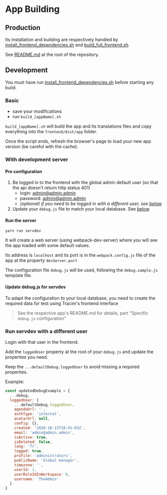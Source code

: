 App Building
============

## Production

Its installation and building are respectively handled by [install_frontend_dependencies.sh](../../install_frontend_dependencies.sh) and [build_full_frontend.sh](../../build_full_frontend.sh).

See [README.md](../../README.md) at the root of the repository.

## Development

You must have run [install_frontend_dependencies.sh](../../install_frontend_dependencies.sh) before starting any build.

### Basic
- save your modifications
- run `build_[appName].sh`

`build_[appName].sh` will build the app and its translations files and copy everything into the `frontend/dist/app` folder.

Once the script ends, refresh the browser's page to load your new app version (be careful with the cache).

### With development server

#### Pre configuration

1. Be logged in to the frontend with the global admin default user (so that the api doesn't return http status 401)
    - login: admin@admin.admin
    - password: admin@admin.admin
    - _(optional) if you need to be logged in with a different user, see [below](#run-servdev-with-a-different-user)_
2. Update your `debug.js` file to match your local database. See [below](#update-debugjs-for-servdev)

#### Run the server

    yarn run servdev

It will create a web server (using webpack-dev-server) where you will see the app loaded with some default values.

Its address is `localhost` and its port is in the `webpack.config.js` file of the app at the property `devServer.port`

The configuration file `debug.js` will be used, following the `debug.sample.js` template file.

#### Update debug.js for servdev

To adapt the configuration to your local database, you need to create the required data for test using Tracim's frontend interface
> See the respective app's README.md for details, part "Specific `debug.js` configuration"

### Run servdev with a different user

Login with that user in the frontend.

Add the `loggedUser` property at the root of your `debug.js` and update the properties you need.

Keep the `...defaultDebug.loggedUser` to avoid missing a required properties.

Example:
```js
const updatedDebugExample = {
  ...debug,
  loggedUser: {
    ...defaultDebug.loggedUser,
    agendaUrl: '',
    authType: 'internal',
    avatarUrl: null,
    config: {},
    created: '2020-10-15T10:41:03Z',
    email: 'admin@admin.admin',
    isActive: true,
    isDeleted: false,
    lang: 'fr',
    logged: true,
    profile: 'administrators',
    publicName: 'Global manager',
    timezone: '',
    userId: 1,
    userRoleIdInWorkspace: 8,
    username: 'TheAdmin'
  }
}
```
